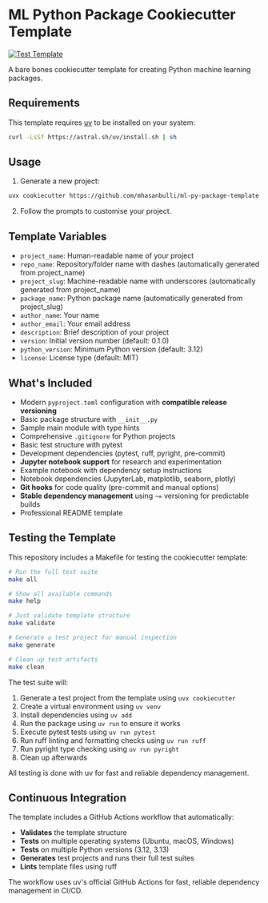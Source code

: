 # ML Python Package Cookiecutter Template

[![Test Template](https://github.com/mhasanbulli/ml-py-package-template/actions/workflows/test-template.yml/badge.svg)](https://github.com/mhasanbulli/ml-py-package-template/actions/workflows/test-template.yml)

A bare bones cookiecutter template for creating Python machine learning packages.

## Requirements

This template requires [uv](https://github.com/astral-sh/uv) to be installed on your system:

```bash
curl -LsSf https://astral.sh/uv/install.sh | sh
```

## Usage

1. Generate a new project:
```bash
uvx cookiecutter https://github.com/mhasanbulli/ml-py-package-template
```

2. Follow the prompts to customise your project.

## Template Variables

- `project_name`: Human-readable name of your project
- `repo_name`: Repository/folder name with dashes (automatically generated from project_name)
- `project_slug`: Machine-readable name with underscores (automatically generated from project_name)
- `package_name`: Python package name (automatically generated from project_slug)
- `author_name`: Your name
- `author_email`: Your email address
- `description`: Brief description of your project
- `version`: Initial version number (default: 0.1.0)
- `python_version`: Minimum Python version (default: 3.12)
- `license`: License type (default: MIT)

## What's Included

- Modern `pyproject.toml` configuration with **compatible release versioning**
- Basic package structure with `__init__.py`
- Sample main module with type hints
- Comprehensive `.gitignore` for Python projects
- Basic test structure with pytest
- Development dependencies (pytest, ruff, pyright, pre-commit)
- **Jupyter notebook support** for research and experimentation
- Example notebook with dependency setup instructions
- Notebook dependencies (JupyterLab, matplotlib, seaborn, plotly)
- **Git hooks** for code quality (pre-commit and manual options)
- **Stable dependency management** using `~=` versioning for predictable builds
- Professional README template

## Testing the Template

This repository includes a Makefile for testing the cookiecutter template:

```bash
# Run the full test suite
make all

# Show all available commands
make help

# Just validate template structure
make validate

# Generate a test project for manual inspection
make generate

# Clean up test artifacts
make clean
```

The test suite will:
1. Generate a test project from the template using `uvx cookiecutter`
2. Create a virtual environment using `uv venv`
3. Install dependencies using `uv add`
4. Run the package using `uv run` to ensure it works
5. Execute pytest tests using `uv run pytest`
6. Run ruff linting and formatting checks using `uv run ruff`
7. Run pyright type checking using `uv run pyright`
8. Clean up afterwards

All testing is done with uv for fast and reliable dependency management.

## Continuous Integration

The template includes a GitHub Actions workflow that automatically:
- **Validates** the template structure
- **Tests** on multiple operating systems (Ubuntu, macOS, Windows)
- **Tests** on multiple Python versions (3.12, 3.13)
- **Generates** test projects and runs their full test suites
- **Lints** template files using ruff

The workflow uses uv's official GitHub Actions for fast, reliable dependency management in CI/CD.
